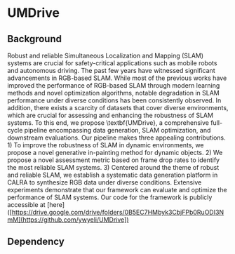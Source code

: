 # UMDrive
## Background
Robust and reliable Simultaneous Localization and Mapping (SLAM) systems are crucial for safety-critical applications such as mobile robots and autonomous driving. The past few years have witnessed significant advancements in RGB-based SLAM. While most of the previous works have improved the performance of RGB-based SLAM through modern learning methods and novel optimization algorithms, notable degradation in SLAM performance under diverse conditions has been consistently observed. In addition, there exists a scarcity of datasets that cover diverse environments, which are crucial for assessing and enhancing the robustness of SLAM systems. To this end, we propose \textbf{UMDrive}, a comprehensive full-cycle pipeline encompassing data generation, SLAM optimization, and downstream evaluations. Our pipeline makes three appealing contributions. 1) To improve the robustness of SLAM in dynamic environments, we propose a novel generative in-painting method for dynamic objects. 2) We propose a novel assessment metric based on frame drop rates to identify the most reliable SLAM systems. 3) Centered around the theme of robust and reliable SLAM, we establish a systematic data generation platform in CALRA to synthesize RGB data under diverse conditions. Extensive experiments demonstrate that our framework can evaluate and optimize the performance of SLAM systems. Our code for the framework is publicly accessible at [here]([https://drive.google.com/drive/folders/0B5EC7HMbyk3CbjFPb0RuODI3NmM](https://github.com/ywyeli/UMDrive])
## Dependency
